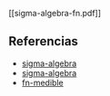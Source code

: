[[sigma-algebra-fn.pdf]]

## Referencias
- [sigma-algebra](./sigma-algebra.md)
- [sigma-algebra](./sigma-algebra.md)
- [fn-medible](./fn-medible.md)
